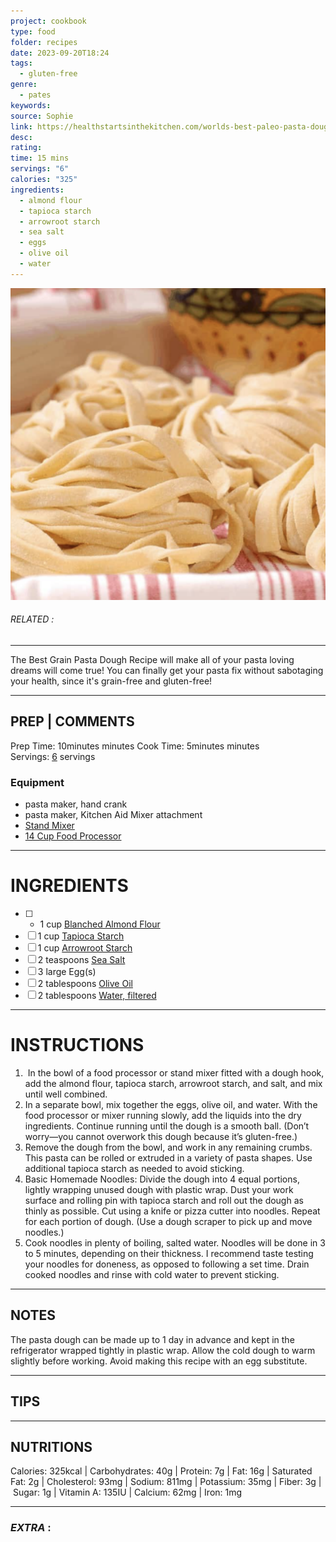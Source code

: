 ```yaml
---
project: cookbook
type: food
folder: recipes
date: 2023-09-20T18:24
tags:
  - gluten-free
genre:
  - pates
keywords: 
source: Sophie
link: https://healthstartsinthekitchen.com/worlds-best-paleo-pasta-dough-grain-free-gluten-free/#wprm-recipe-container-12954
desc: 
rating: 
time: 15 mins
servings: "6"
calories: "325"
ingredients:
  - almond flour
  - tapioca starch
  - arrowroot starch
  - sea salt
  - eggs
  - olive oil
  - water
---
```


![IMAGE](image_262.png)

###### *RELATED* : 
---
The Best Grain Pasta Dough Recipe will make all of your pasta loving dreams will come true! You can finally get your pasta fix without sabotaging your health, since it's grain-free and gluten-free!

---
## PREP | COMMENTS

Prep Time: 10minutes minutes
Cook Time: 5minutes minutes
Servings: [6](https://healthstartsinthekitchen.com/worlds-best-paleo-pasta-dough-grain-free-gluten-free/#) servings

### Equipment

- pasta maker, hand crank
- pasta maker, Kitchen Aid Mixer attachment
- [Stand Mixer](https://amzn.to/3KdspPf) 
- [14 Cup Food Processor](https://amzn.to/2FY4Sou)

---
# INGREDIENTS

- [ ] - 1 cup [Blanched Almond Flour](https://amzn.to/2B9P5xz)
- [ ] 1 cup [Tapioca Starch](https://amzn.to/2SCGqKw)
- [ ] 1 cup [Arrowroot Starch](https://amzn.to/2DFjyWD)
- [ ] 2 teaspoons [Sea Salt](https://amzn.to/2QPACwl)
- [ ] 3 large Egg(s)
- [ ] 2 tablespoons [Olive Oil](https://amzn.to/2PX4BoK)
- [ ] 2 tablespoons [Water, filtered](https://amzn.to/2K5zKRu)

---
# INSTRUCTIONS

1.  In the bowl of a food processor or stand mixer fitted with a dough hook, add the almond flour, tapioca starch, arrowroot starch, and salt, and mix until well combined.
2. In a separate bowl, mix together the eggs, olive oil, and water. With the food processor or mixer running slowly, add the liquids into the dry ingredients. Continue running until the dough is a smooth ball. (Don’t worry—you cannot overwork this dough because it’s gluten-free.)
3. Remove the dough from the bowl, and work in any remaining crumbs. This pasta can be rolled or extruded in a variety of pasta shapes. Use additional tapioca starch as needed to avoid sticking.
4. Basic Homemade Noodles: Divide the dough into 4 equal portions, lightly wrapping unused dough with plastic wrap. Dust your work surface and rolling pin with tapioca starch and roll out the dough as thinly as possible. Cut using a knife or pizza cutter into noodles. Repeat for each portion of dough. (Use a dough scraper to pick up and move noodles.)
5. Cook noodles in plenty of boiling, salted water. Noodles will be done in 3 to 5 minutes, depending on their thickness. I recommend taste testing your noodles for doneness, as opposed to following a set time. Drain cooked noodles and rinse with cold water to prevent sticking.

---
## NOTES

The pasta dough can be made up to 1 day in advance and kept in the refrigerator wrapped tightly in plastic wrap. Allow the cold dough to warm slightly before working. Avoid making this recipe with an egg substitute.

---
## TIPS



---
## NUTRITIONS

Calories: 325kcal | Carbohydrates: 40g | Protein: 7g | Fat: 16g | Saturated Fat: 2g | Cholesterol: 93mg | Sodium: 811mg | Potassium: 35mg | Fiber: 3g | Sugar: 1g | Vitamin A: 135IU | Calcium: 62mg | Iron: 1mg

---
### *EXTRA* :




